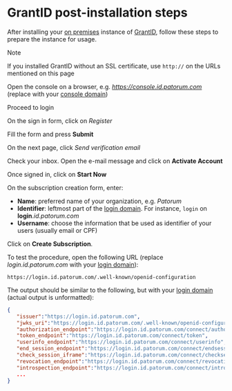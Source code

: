 ﻿# GrantID post-installation steps

After installing your [on premises](index.md) instance of [GrantID](../index.md), follow these steps to prepare the instance for usage.

> [!NOTE]
> If you installed GrantID without an SSL certificate, use `http://` on the URLs mentioned on this page

Open the console on a browser, e.g. *https://console.id.patorum.com* (replace with your [console domain](index.md#planning))

Proceed to login

On the sign in form, click on *Register*

Fill the form and press **Submit**

On the next page, click *Send verification email*

Check your inbox. Open the e-mail message and click on **Activate Account**

Once signed in, click on **Start Now**

On the subscription creation form, enter:

* **Name**: preferred name of your organization, e.g. *Patorum*
* **Identifier**: leftmost part of the [login domain](index.md#planning). For instance, `login` on **login**.*id.patorum.com*
* **Username**: choose the information that be used as identifier of your users (usually email or CPF)

Click on **Create Subscription**.

To test the procedure, open the following URL (replace *login.id.patorum.com* with your [login domain](index.md#planning)):

```plaintext
https://login.id.patorum.com/.well-known/openid-configuration
```

The output should be similar to the following, but with your [login domain](index.md#planning) (actual output is unformatted):

```json
{ 
   "issuer":"https://login.id.patorum.com",
   "jwks_uri":"https://login.id.patorum.com/.well-known/openid-configuration/jwks",
   "authorization_endpoint":"https://login.id.patorum.com/connect/authorize",
   "token_endpoint":"https://login.id.patorum.com/connect/token",
   "userinfo_endpoint":"https://login.id.patorum.com/connect/userinfo",
   "end_session_endpoint":"https://login.id.patorum.com/connect/endsession",
   "check_session_iframe":"https://login.id.patorum.com/connect/checksession",
   "revocation_endpoint":"https://login.id.patorum.com/connect/revocation",
   "introspection_endpoint":"https://login.id.patorum.com/connect/introspect",
   ...
}
```
